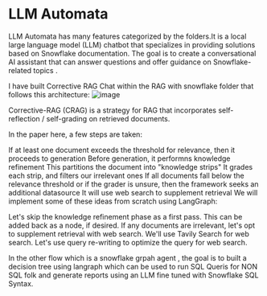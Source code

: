 # LLM Automata


LLM Automata has many features categorized by the folders.It is a local large language model (LLM) chatbot that specializes in providing solutions based on Snowflake documentation. The goal is to create a conversational AI assistant that can answer questions and offer guidance on Snowflake-related topics .


I have built Corrective RAG Chat within the RAG with snowflake folder that follows this architecture:
![image](https://github.com/manjunath-ab/snowflake_sensei/assets/114261603/48124772-8300-41f3-a71d-d65eca768ee4)

Corrective-RAG (CRAG) is a strategy for RAG that incorporates self-reflection / self-grading on retrieved documents.

In the paper here, a few steps are taken:

If at least one document exceeds the threshold for relevance, then it proceeds to generation
Before generation, it performns knowledge refinement
This partitions the document into "knowledge strips"
It grades each strip, and filters our irrelevant ones
If all documents fall below the relevance threshold or if the grader is unsure, then the framework seeks an additional datasource
It will use web search to supplement retrieval
We will implement some of these ideas from scratch using LangGraph:

Let's skip the knowledge refinement phase as a first pass. This can be added back as a node, if desired.
If any documents are irrelevant, let's opt to supplement retrieval with web search.
We'll use Tavily Search for web search.
Let's use query re-writing to optimize the query for web search.


In the other flow which is a snowflake grpah agent , the goal is to built a decision tree using langraph which can be used to run SQL Queris for NON SQL folk and generate reports using an LLM fine tuned with Snowflake SQL Syntax.


